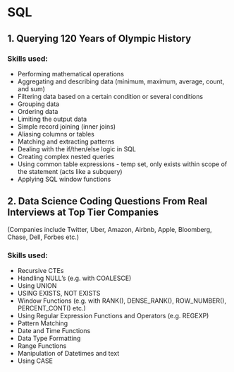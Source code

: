 # SQL 

## 1. Querying 120 Years of Olympic History 
### Skills used:
- Performing mathematical operations
- Aggregating and describing data (minimum, maximum, average, count, and sum)
- Filtering data based on a certain condition or several conditions
- Grouping data
- Ordering data
- Limiting the output data
- Simple record joining (inner joins)
- Aliasing columns or tables
- Matching and extracting patterns
- Dealing with the if/then/else logic in SQL
- Creating complex nested queries
- Using common table expressions - temp set, only exists within scope of the statement (acts like a subquery)
- Applying SQL window functions
## 2. Data Science Coding Questions From Real Interviews at Top Tier Companies
  (Companies include Twitter, Uber, Amazon, Airbnb, Apple, Bloomberg, Chase, Dell, Forbes etc.)
### Skills used:
- Recursive CTEs
- Handling NULL’s (e.g. with COALESCE)
- Using UNION
- USING EXISTS, NOT EXISTS
- Window Functions (e.g. with RANK(), DENSE_RANK(), ROW_NUMBER(), PERCENT_CONT() etc.)
- Using Regular Expression Functions and Operators (e.g. REGEXP)
- Pattern Matching
- Date and Time Functions
- Data Type Formatting 
- Range Functions
- Manipulation of Datetimes and text 
- Using CASE
